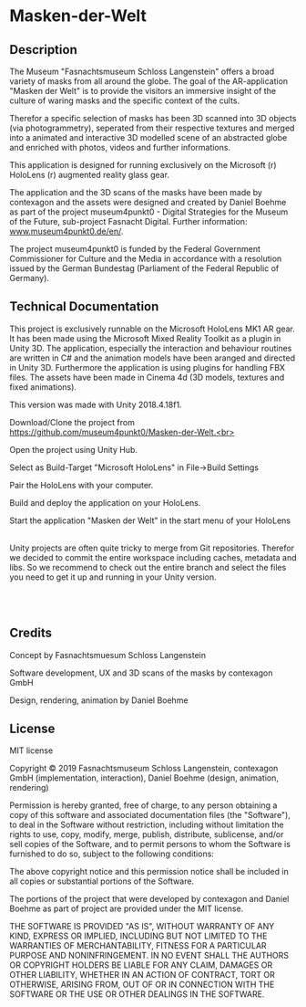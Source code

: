 # Masken-der-Welt


Description 
------------------
The Museum "Fasnachtsmuseum Schloss Langenstein" offers a broad variety of masks from all around the globe. The goal of the AR-application "Masken der Welt" is to provide the visitors an immersive insight of the culture of waring masks and the specific context of the cults. 

Therefor a specific selection of masks has been 3D scanned into 3D objects (via photogrammetry), seperated from their respective textures and merged into a animated and interactive 3D modelled scene of an abstracted globe and enriched with photos, videos and further informations. 

This application is designed for running exclusively on the Microsoft (r) HoloLens (r) augmented reality glass gear. 

The application and the 3D scans of the masks have been made by contexagon and the assets were designed and created by Daniel Boehme as part of the project museum4punkt0 - Digital Strategies for the Museum of the Future, sub-project Fasnacht Digital. Further information: www.museum4punkt0.de/en/. <br>

The project museum4punkt0 is funded by the Federal Government Commissioner for Culture and the Media in accordance with a resolution issued by the German Bundestag (Parliament of the Federal Republic of Germany).

Technical Documentation 
-------------------------
This project is exclusively runnable on the Microsoft HoloLens MK1 AR gear. It has been made using the Microsoft Mixed Reality Toolkit as a plugin in Unity 3D. The application, especially the interaction and behaviour routines are written in C# and the animation models have been aranged and directed in Unity 3D. Furthermore the application is using plugins for handling FBX files. The assets have been made in Cinema 4d (3D models, textures and fixed animations).  <br>

This version was made with Unity 2018.4.18f1.<br>

Download/Clone the project from https://github.com/museum4punkt0/Masken-der-Welt.<br>

Open the project using Unity Hub.<br>

Select as Build-Target "Microsoft HoloLens" in File->Build Settings <br>

Pair the HoloLens with your computer. <br>

Build and deploy the application on your HoloLens. <br>

Start the application "Masken der Welt" in the start menu of your HoloLens <br><br>



Unity projects are often quite tricky to merge from Git repositories. Therefor we decided to commit the entire workspace including caches, metadata and libs. So we recommend to check out the entire branch and select the files you need to get it up and running in your Unity version. 

<br><br>

Credits
-----------

Concept by Fasnachtsmuesum Schloss Langenstein <br>

Software development, UX and 3D scans of the masks by contexagon GmbH <br>

Design, rendering, animation by Daniel Boehme <br>



License 
------------
MIT license <br>

Copyright © 2019 Fasnachtsmuseum Schloss Langenstein, contexagon GmbH (implementation, interaction), Daniel Boehme (design, animation, rendering) <br>

Permission is hereby granted, free of charge, to any person obtaining a copy of this software and associated documentation files (the "Software"), to deal in the Software without restriction, including without limitation the rights to use, copy, modify, merge, publish, distribute, sublicense, and/or sell copies of the Software, and to permit persons to whom the Software is furnished to do so, subject to the following conditions: <br>

The above copyright notice and this permission notice shall be included in all copies or substantial portions of the Software.<br>

The portions of the project that were developed by contexagon and Daniel Boehme as part of project are provided under the MIT license.<br>

THE SOFTWARE IS PROVIDED "AS IS", WITHOUT WARRANTY OF ANY KIND, EXPRESS OR IMPLIED, INCLUDING BUT NOT LIMITED TO THE WARRANTIES OF MERCHANTABILITY, FITNESS FOR A PARTICULAR PURPOSE AND NONINFRINGEMENT. IN NO EVENT SHALL THE AUTHORS OR COPYRIGHT HOLDERS BE LIABLE FOR ANY CLAIM, DAMAGES OR OTHER LIABILITY, WHETHER IN AN ACTION OF CONTRACT, TORT OR OTHERWISE, ARISING FROM, OUT OF OR IN CONNECTION WITH THE SOFTWARE OR THE USE OR OTHER DEALINGS IN THE SOFTWARE.
